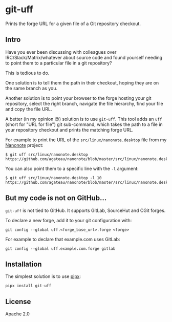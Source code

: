 # git-uff

Prints the forge URL for a given file of a Git repository checkout.

## Intro

Have you ever been discussing with colleagues over IRC/Slack/Matrix/whatever about source code and found yourself needing to point them to a particular file in a git repository?

This is tedious to do.

One solution is to tell them the path in their checkout, hoping they are on the same branch as you.

Another solution is to point your browser to the forge hosting your git repository, select the right branch, navigate the file hierarchy, find your file and copy the file URL.

A better (in my opinion 😉) solution is to use `git-uff`. This tool adds an `uff` (short for "URL for file") git sub-command, which takes the path to a file in your repository checkout and prints the matching forge URL.

For example to print the URL of the `src/linux/nanonote.desktop` file from my [Nanonote][] project:

```
$ git uff src/linux/nanonote.desktop
https://github.com/agateau/nanonote/blob/master/src/linux/nanonote.desktop
```

[Nanonote]: https://github.com/agateau/nanonote

You can also point them to a specific line with the `-l` argument:

```
$ git uff src/linux/nanonote.desktop -l 10
https://github.com/agateau/nanonote/blob/master/src/linux/nanonote.desktop#L10
```

## But my code is not on GitHub...

`git-uff` is not tied to GitHub. It supports GitLab, SourceHut and CGit forges.

To declare a new forge, add it to your git configuration with:

    git config --global uff.<forge_base_url>.forge <forge>

For example to declare that example.com uses GitLab:

    git config --global uff.example.com.forge gitlab


## Installation

The simplest solution is to use [pipx][]:

```
pipx install git-uff
```

[pipx]: https://github.com/pipxproject/pipx

## License

Apache 2.0
